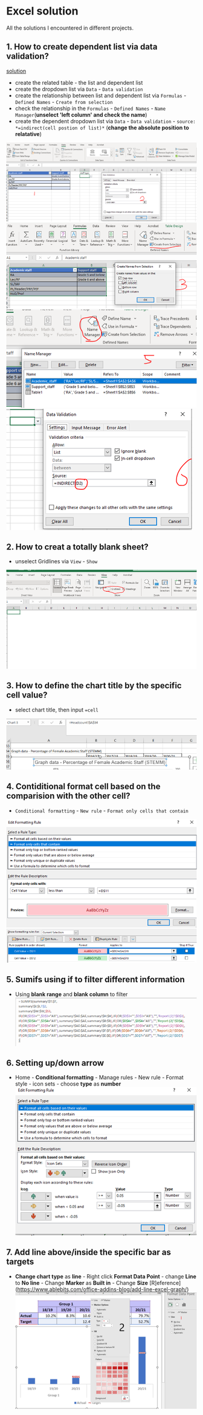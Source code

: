 # Excel solution

All the solutions I encountered in different projects.

## 1. How to create dependent list via data validation?
[solution](https://trumpexcel.com/dependent-drop-down-list-in-excel/)
- create the related table - the list and dependent list
- create the dropdown list via `Data` - `Data validation`
- create the relationship between list and dependent list via `Formulas` - `Defined Names` - `Create from selection`
- check the relationship in the `Formulas` - `Defined Names` - `Name Manager`(**unselect 'left column' and check the name**)
- create the dependent dropdown list via `Data` - `Data validation` - `source: *=indirect(cell postion of list)*` (**change the absolute position to relatative**)

![ScreenShot](/Excel/Appendix_excel/1-1.PNG)
![ScreenShot](/Excel/Appendix_excel/1-2.PNG)
![ScreenShot](/Excel/Appendix_excel/1-3.PNG)
![ScreenShot](/Excel/Appendix_excel/1-4.PNG)

## 2. How to creat a totally blank sheet?
- unselect Gridlines via `View` - `Show`

![ScreenShot](/Excel/Appendix_excel/2-1.PNG)

## 3. How to define the chart title by the specific cell value?
- select chart title, then input `=cell`

![ScreenShot](/Excel/Appendix_excel/3-1.PNG)

## 4. Contiditional format cell based on the comparision with the other cell?
- `Conditional formatting` - `New rule` - `Format only cells that contain`

![ScreenShot](/Excel/Appendix_excel/4-1.PNG)
![ScreenShot](/Excel/Appendix_excel/4-2.PNG)

## 5. Sumifs using if to filter different information
- Using **blank range** and **blank column** to filter
![ScreenShot](/Excel/Appendix_excel/5-1.PNG)

## 6. Setting up/down arrow
- Home - **Conditional formatting** - Manage rules - New rule - Format style - icon sets - choose **type** as **number**
![ScreenShot](/Excel/Appendix_excel/6-1.PNG)

## 7. Add line above/inside the specific bar as targets
- **Change chart type** as **line** - Right click **Format Data Point** - change **Line** to **No line** - Change **Marker** as **Built in** - Change **Size**
[R]eference](https://www.ablebits.com/office-addins-blog/add-line-excel-graph/)
![ScreenShot](/Excel/Appendix_excel/7-1.PNG)